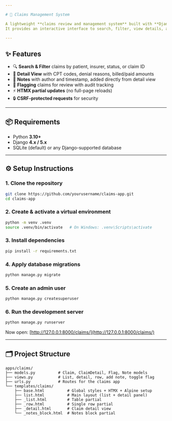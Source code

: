 ```yaml
---

# 🏥 Claims Management System

A lightweight **claims review and management system** built with **Django**, **HTMX**, and **Alpine.js**.
It provides an interactive interface to search, filter, view details, add notes, and flag/unflag insurance claims.

---
```


## ✨ Features

* 🔍 **Search & Filter** claims by patient, insurer, status, or claim ID
* 📄 **Detail View** with CPT codes, denial reasons, billed/paid amounts
* 📝 **Notes** with author and timestamp, added directly from detail view
* 🚩 **Flagging** claims for review with audit tracking
* ⚡ **HTMX partial updates** (no full-page reloads)
* 🔒 **CSRF-protected requests** for security

---

## 📦 Requirements

* Python **3.10+**
* Django **4.x / 5.x**
* SQLite (default) or any Django-supported database

---

## ⚙️ Setup Instructions

### 1. Clone the repository

```bash
git clone https://github.com/yourusername/claims-app.git
cd claims-app
```

### 2. Create & activate a virtual environment

```bash
python -m venv .venv
source .venv/bin/activate   # On Windows: .venv\Scripts\activate
```

### 3. Install dependencies

```bash
pip install -r requirements.txt
```

### 4. Apply database migrations

```bash
python manage.py migrate
```

### 5. Create an admin user

```bash
python manage.py createsuperuser
```

### 6. Run the development server

```bash
python manage.py runserver
```

Now open: [http://127.0.0.1:8000/claims/](http://127.0.0.1:8000/claims/)

---

## 🗂️ Project Structure

```
apps/claims/
├── models.py          # Claim, ClaimDetail, Flag, Note models
├── views.py           # List, detail, row, add note, toggle flag
├── urls.py            # Routes for the claims app
└── templates/claims/
    ├── base.html          # Global styles + HTMX + Alpine setup
    ├── list.html          # Main layout (list + detail panel)
    ├── _list.html         # Table partial
    ├── _row.html          # Single row partial
    ├── _detail.html       # Claim detail view
    └── _notes_block.html  # Notes block partial
```


